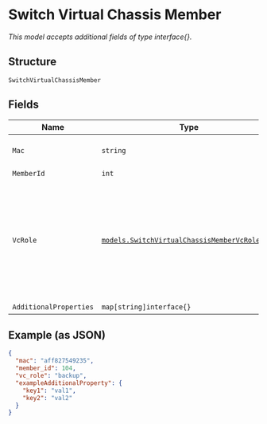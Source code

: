 
# Switch Virtual Chassis Member

*This model accepts additional fields of type interface{}.*

## Structure

`SwitchVirtualChassisMember`

## Fields

| Name | Type | Tags | Description |
|  --- | --- | --- | --- |
| `Mac` | `string` | Required | fpc0, same as the mac of device_id |
| `MemberId` | `int` | Required | - |
| `VcRole` | [`models.SwitchVirtualChassisMemberVcRoleEnum`](../../doc/models/switch-virtual-chassis-member-vc-role-enum.md) | Required | Both vc_role master and backup will be matched to routing-engine role in Junos preprovisioned VC config. enum: `backup`, `linecard`, `master` |
| `AdditionalProperties` | `map[string]interface{}` | Optional | - |

## Example (as JSON)

```json
{
  "mac": "aff827549235",
  "member_id": 104,
  "vc_role": "backup",
  "exampleAdditionalProperty": {
    "key1": "val1",
    "key2": "val2"
  }
}
```

